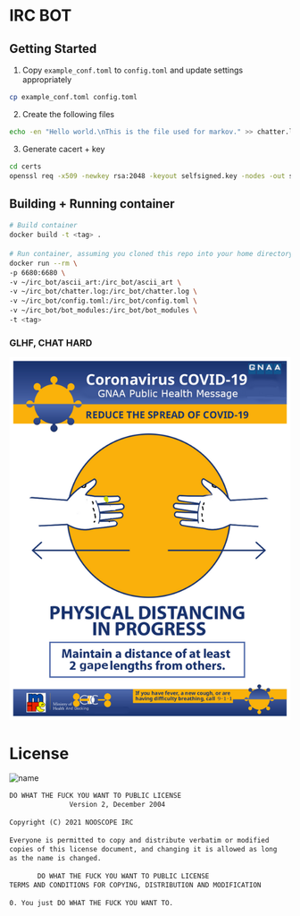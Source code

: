 # IRC BOT

## Getting Started
1. Copy `example_conf.toml` to `config.toml` and update settings appropriately
```bash
cp example_conf.toml config.toml
```
2. Create the following files
```bash
echo -en "Hello world.\nThis is the file used for markov." >> chatter.log 
```

3. Generate cacert + key
```bash
cd certs
openssl req -x509 -newkey rsa:2048 -keyout selfsigned.key -nodes -out selfsigned.cert -sha256 -days 1000
```

## Building + Running container
```bash
# Build container
docker build -t <tag> .

# Run container, assuming you cloned this repo into your home directory ~/
docker run --rm \
-p 6680:6680 \
-v ~/irc_bot/ascii_art:/irc_bot/ascii_art \
-v ~/irc_bot/chatter.log:/irc_bot/chatter.log \
-v ~/irc_bot/config.toml:/irc_bot/config.toml \
-v ~/irc_bot/bot_modules:/irc_bot/bot_modules \
-t <tag>
```

### GLHF, CHAT HARD

![alt GNAA Public Health Message](irc-covid-message.png)


License
=======
![name](http://www.wtfpl.net/wp-content/uploads/2012/12/wtfpl-strip.jpg)

    DO WHAT THE FUCK YOU WANT TO PUBLIC LICENSE
                   Version 2, December 2004
 
    Copyright (C) 2021 NOOSCOPE IRC

    Everyone is permitted to copy and distribute verbatim or modified
    copies of this license document, and changing it is allowed as long
    as the name is changed.
 
           DO WHAT THE FUCK YOU WANT TO PUBLIC LICENSE
    TERMS AND CONDITIONS FOR COPYING, DISTRIBUTION AND MODIFICATION

    0. You just DO WHAT THE FUCK YOU WANT TO.